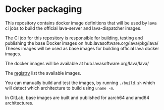 Docker packaging
================

This repository contains docker image definitions that will be used by lava ci
jobs to build the official lava-server and lava-dispatcher images.

The CI job for this repository is responsible for building, testing and
publishing the base Docker images on hub.lavasoftware.org/lava/pkg/lava/
Theses images will be used as base images for building official lava docker images.

The docker images will be available at hub.lavasoftware.org/lava/lava/

The [registry](https://git.lavasoftware.org/lava/lava/container_registry)
list the available images.

You can manually build and test the images, by running `./build.sh` which will
detect which architecture to build using `uname -m`.

In GitLab, base images are built and published for aarch64 and amd64
architectures.

